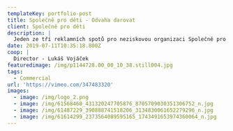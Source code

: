 ```yaml
---
templateKey: portfolio-post
title: Společně pro děti - Odvaha darovat
client: Společně pro děti
description: |
  Jeden ze tří reklamních spotů pro neziskovou organizaci Společně pro děti.
date: 2019-07-11T10:35:18.800Z
coop: |
  Director - Lukáš Vojáček
featuredimage: /img/p1144728.00_00_10_38.still004.jpg
tags:
  - Commercial
url: 'https://vimeo.com/347483320'
images:
  - image: /img/logo_2.png
  - image: /img/61568460_431320247705876_8705709030351306752_n.jpg
  - image: /img/61487229_390888741518206_3134830061652279296_n.jpg
  - image: /img/61614299_2373564089595165_1743491653974360064_n.jpg
---
```


